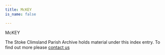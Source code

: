 ```yaml
---
title: McKEY
is_name: false

---
```


McKEY


The Stoke Climsland Parish Archive holds material under this index entry. To find out more please [contact us](/contact/)

